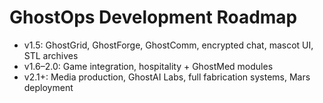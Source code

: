 # GhostOps Development Roadmap
- v1.5: GhostGrid, GhostForge, GhostComm, encrypted chat, mascot UI, STL archives
- v1.6–2.0: Game integration, hospitality + GhostMed modules
- v2.1+: Media production, GhostAI Labs, full fabrication systems, Mars deployment
